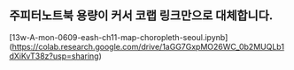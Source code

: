 ##  주피터노트북 용량이 커서 코랩 링크만으로 대체합니다.
[13w-A-mon-0609-eash-ch11-map-choropleth-seoul.ipynb] (https://colab.research.google.com/drive/1aGG7GxpMO26WC_0b2MUQLb1dXiKvT38z?usp=sharing)
